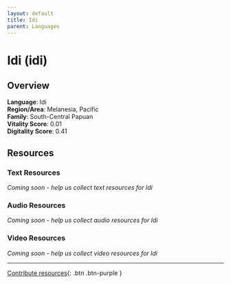 ```yaml
---
layout: default
title: Idi
parent: Languages
---
```


# Idi (idi)

## Overview

**Language**: Idi  
**Region/Area**: Melanesia, Pacific  
**Family**: South-Central Papuan  
**Vitality Score**: 0.01  
**Digitality Score**: 0.41  

## Resources

### Text Resources
*Coming soon - help us collect text resources for Idi*

### Audio Resources
*Coming soon - help us collect audio resources for Idi*

### Video Resources
*Coming soon - help us collect video resources for Idi*

---

[Contribute resources](https://fairtrain.github.io/){: .btn .btn-purple }
